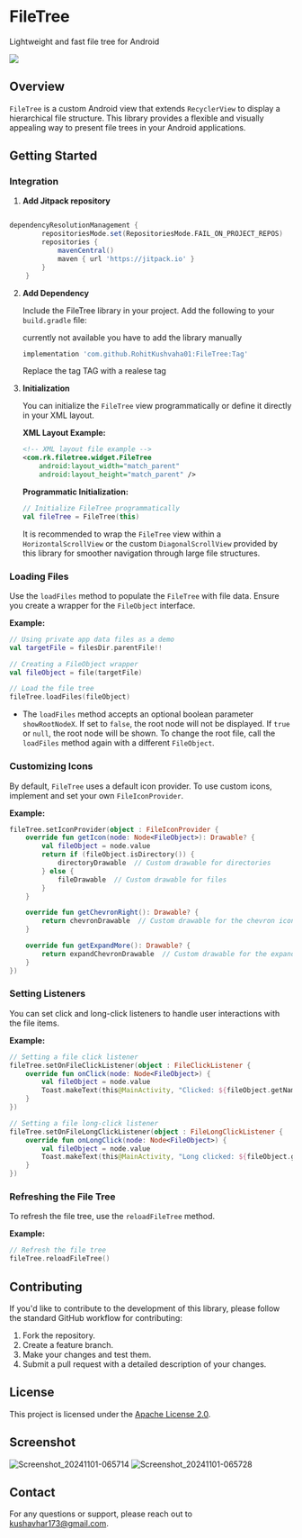 # FileTree
Lightweight and fast file tree for Android


[![](https://jitpack.io/v/RohitKushvaha01/FileTree.svg)](https://jitpack.io/#RohitKushvaha01/FileTree)



## Overview

`FileTree` is a custom Android view that extends `RecyclerView` to display a hierarchical file structure. This library provides a flexible and visually appealing way to present file trees in your Android applications.

## Getting Started

### Integration

1. **Add Jitpack repository**
```groovy

dependencyResolutionManagement {
		repositoriesMode.set(RepositoriesMode.FAIL_ON_PROJECT_REPOS)
		repositories {
			mavenCentral()
			maven { url 'https://jitpack.io' }
		}
	}

````

2. **Add Dependency**

   Include the FileTree library in your project. Add the following to your `build.gradle` file:

   currently not available you have to add the library manually 
   ```groovy
   implementation 'com.github.RohitKushvaha01:FileTree:Tag'
   ```

   Replace the tag TAG with a realese tag

2. **Initialization**

   You can initialize the `FileTree` view programmatically or define it directly in your XML layout.

   **XML Layout Example:**

   ```xml
   <!-- XML layout file example -->
   <com.rk.filetree.widget.FileTree
       android:layout_width="match_parent"
       android:layout_height="match_parent" />
   ```

   **Programmatic Initialization:**

   ```kotlin
   // Initialize FileTree programmatically
   val fileTree = FileTree(this)
   ```

   It is recommended to wrap the `FileTree` view within a `HorizontalScrollView` or the custom `DiagonalScrollView` provided by this library for smoother navigation through large file structures.

### Loading Files

Use the `loadFiles` method to populate the `FileTree` with file data. Ensure you create a wrapper for the `FileObject` interface.

**Example:**

```kotlin
// Using private app data files as a demo
val targetFile = filesDir.parentFile!!

// Creating a FileObject wrapper
val fileObject = file(targetFile)

// Load the file tree
fileTree.loadFiles(fileObject)
```

- The `loadFiles` method accepts an optional boolean parameter `showRootNodeX`. If set to `false`, the root node will not be displayed. If `true` or `null`, the root node will be shown. To change the root file, call the `loadFiles` method again with a different `FileObject`.

### Customizing Icons

By default, `FileTree` uses a default icon provider. To use custom icons, implement and set your own `FileIconProvider`.

**Example:**

```kotlin
fileTree.setIconProvider(object : FileIconProvider {
    override fun getIcon(node: Node<FileObject>): Drawable? {
        val fileObject = node.value
        return if (fileObject.isDirectory()) {
            directoryDrawable  // Custom drawable for directories
        } else {
            fileDrawable  // Custom drawable for files
        }
    }

    override fun getChevronRight(): Drawable? {
        return chevronDrawable  // Custom drawable for the chevron icon
    }

    override fun getExpandMore(): Drawable? {
        return expandChevronDrawable  // Custom drawable for the expand more icon
    }
})
```

### Setting Listeners

You can set click and long-click listeners to handle user interactions with the file items.

**Example:**

```kotlin
// Setting a file click listener
fileTree.setOnFileClickListener(object : FileClickListener {
    override fun onClick(node: Node<FileObject>) {
        val fileObject = node.value
        Toast.makeText(this@MainActivity, "Clicked: ${fileObject.getName()}", Toast.LENGTH_SHORT).show()
    }
})

// Setting a file long-click listener
fileTree.setOnFileLongClickListener(object : FileLongClickListener {
    override fun onLongClick(node: Node<FileObject>) {
        val fileObject = node.value
        Toast.makeText(this@MainActivity, "Long clicked: ${fileObject.getName()}", Toast.LENGTH_SHORT).show()
    }
})
```

### Refreshing the File Tree

To refresh the file tree, use the `reloadFileTree` method.

**Example:**

```kotlin
// Refresh the file tree
fileTree.reloadFileTree()
```

## Contributing

If you'd like to contribute to the development of this library, please follow the standard GitHub workflow for contributing:

1. Fork the repository.
2. Create a feature branch.
3. Make your changes and test them.
4. Submit a pull request with a detailed description of your changes.

## License

This project is licensed under the [Apache License 2.0](LICENSE).

## Screenshot
![Screenshot_20241101-065714](https://github.com/user-attachments/assets/e706ff96-7338-4462-848f-a7050a5decfa)
![Screenshot_20241101-065728](https://github.com/user-attachments/assets/899de190-7830-4363-a381-9310d1e1be36)


## Contact

For any questions or support, please reach out to [kushavhar173@gmail.com](mailto:kushavhar173@gmail.com).
